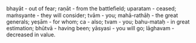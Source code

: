bhayāt - out of fear; raṇāt - from the battleﬁeld; uparatam - ceased; maṁsyante - they will consider; tvām - you; mahā-rathāḥ - the great generals; yeṣām - for whom; ca - also; tvam - you; bahu-mataḥ - in great estimation; bhūtvā - having been; yāsyasi - you will go; lāghavam - decreased in value.